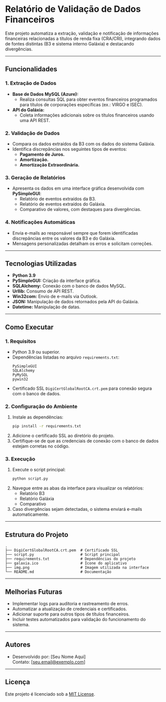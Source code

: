 # Relatório de Validação de Dados Financeiros

Este projeto automatiza a extração, validação e notificação de informações financeiras relacionadas a títulos de renda fixa (CRA/CRI), integrando dados de fontes distintas (B3 e sistema interno Galáxia) e destacando divergências.

---

## **Funcionalidades**

### **1. Extração de Dados**
- **Base de Dados MySQL (Azure):**
  - Realiza consultas SQL para obter eventos financeiros programados para títulos de corporações específicas (ex.: VIRGO e ISEC).
- **API do Galáxia:**
  - Coleta informações adicionais sobre os títulos financeiros usando uma API REST.

### **2. Validação de Dados**
- Compara os dados extraídos da B3 com os dados do sistema Galáxia.
- Identifica discrepâncias nos seguintes tipos de eventos:
  - **Pagamento de Juros.**
  - **Amortização.**
  - **Amortização Extraordinária.**

### **3. Geração de Relatórios**
- Apresenta os dados em uma interface gráfica desenvolvida com **PySimpleGUI**:
  - Relatório de eventos extraídos da B3.
  - Relatório de eventos extraídos do Galáxia.
  - Comparativo de valores, com destaques para divergências.

### **4. Notificações Automáticas**
- Envia e-mails ao responsável sempre que forem identificadas discrepâncias entre os valores da B3 e do Galáxia.
- Mensagens personalizadas detalham os erros e solicitam correções.

---

## **Tecnologias Utilizadas**
- **Python 3.9**
- **PySimpleGUI:** Criação da interface gráfica.
- **SQLAlchemy:** Conexão com o banco de dados MySQL.
- **Urllib:** Consumo de API REST.
- **Win32com:** Envio de e-mails via Outlook.
- **JSON:** Manipulação de dados retornados pela API do Galáxia.
- **Datetime:** Manipulação de datas.

---

## **Como Executar**

### **1. Requisitos**
- Python 3.9 ou superior.
- Dependências listadas no arquivo `requirements.txt`:
  ```
  PySimpleGUI
  SQLAlchemy
  PyMySQL
  pywin32
  ```
- Certificado SSL `DigiCertGlobalRootCA.crt.pem` para conexão segura com o banco de dados.

### **2. Configuração do Ambiente**
1. Instale as dependências:
   ```bash
   pip install -r requirements.txt
   ```
2. Adicione o certificado SSL ao diretório do projeto.
3. Certifique-se de que as credenciais de conexão com o banco de dados estejam corretas no código.

### **3. Execução**
1. Execute o script principal:
   ```bash
   python script.py
   ```
2. Navegue entre as abas da interface para visualizar os relatórios:
   - Relatório B3
   - Relatório Galáxia
   - Comparativo
3. Caso divergências sejam detectadas, o sistema enviará e-mails automaticamente.

---

## **Estrutura do Projeto**
```
.
├── DigiCertGlobalRootCA.crt.pem  # Certificado SSL
├── script.py                     # Script principal
├── requirements.txt              # Dependências do projeto
├── galaxia.ico                   # Ícone do aplicativo
├── img.png                       # Imagem utilizada na interface
└── README.md                     # Documentação
```

---

## **Melhorias Futuras**
- Implementar logs para auditoria e rastreamento de erros.
- Automatizar a atualização de credenciais e certificados.
- Adicionar suporte para outros tipos de títulos financeiros.
- Incluir testes automatizados para validação do funcionamento do sistema.

---

## **Autores**
- Desenvolvido por: [Seu Nome Aqui]  
  Contato: [seu.email@exemplo.com]

---

## **Licença**
Este projeto é licenciado sob a [MIT License](https://opensource.org/licenses/MIT).

